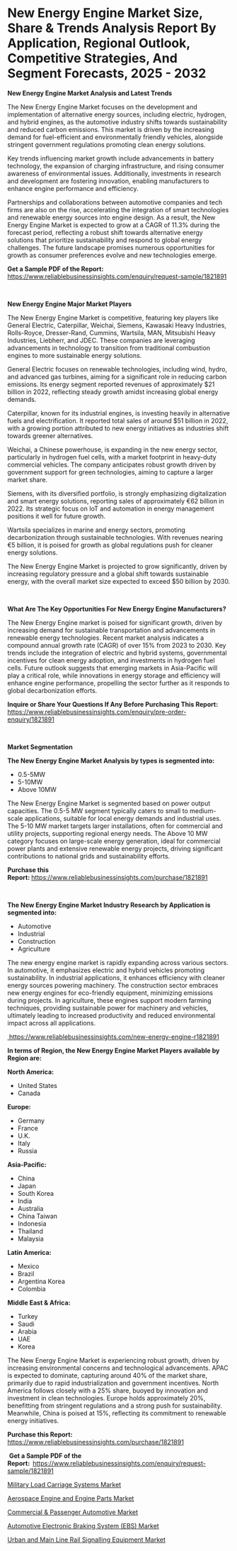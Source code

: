 <p><h1>New Energy Engine Market Size, Share & Trends Analysis Report By Application, Regional Outlook, Competitive Strategies, And Segment Forecasts, 2025 - 2032</h1></p><p><strong>New Energy Engine Market Analysis and Latest Trends</strong></p>
<p><p>The New Energy Engine Market focuses on the development and implementation of alternative energy sources, including electric, hydrogen, and hybrid engines, as the automotive industry shifts towards sustainability and reduced carbon emissions. This market is driven by the increasing demand for fuel-efficient and environmentally friendly vehicles, alongside stringent government regulations promoting clean energy solutions. </p><p>Key trends influencing market growth include advancements in battery technology, the expansion of charging infrastructure, and rising consumer awareness of environmental issues. Additionally, investments in research and development are fostering innovation, enabling manufacturers to enhance engine performance and efficiency. </p><p>Partnerships and collaborations between automotive companies and tech firms are also on the rise, accelerating the integration of smart technologies and renewable energy sources into engine design. As a result, the New Energy Engine Market is expected to grow at a CAGR of 11.3% during the forecast period, reflecting a robust shift towards alternative energy solutions that prioritize sustainability and respond to global energy challenges. The future landscape promises numerous opportunities for growth as consumer preferences evolve and new technologies emerge.</p></p>
<p><strong>Get a Sample PDF of the Report:&nbsp;</strong> <a href="https://www.reliablebusinessinsights.com/enquiry/request-sample/1821891?utm_campaign=39&utm_medium=2&utm_source=Github&utm_content=ia&utm_term=31032025&utm_id=new-energy-engine">https://www.reliablebusinessinsights.com/enquiry/request-sample/1821891</a></p>
<p>&nbsp;</p>
<p><strong>New Energy Engine Major Market Players</strong></p>
<p><p>The New Energy Engine Market is competitive, featuring key players like General Electric, Caterpillar, Weichai, Siemens, Kawasaki Heavy Industries, Rolls-Royce, Dresser-Rand, Cummins, Wartsila, MAN, Mitsubishi Heavy Industries, Liebherr, and JDEC. These companies are leveraging advancements in technology to transition from traditional combustion engines to more sustainable energy solutions.</p><p>General Electric focuses on renewable technologies, including wind, hydro, and advanced gas turbines, aiming for a significant role in reducing carbon emissions. Its energy segment reported revenues of approximately $21 billion in 2022, reflecting steady growth amidst increasing global energy demands.</p><p>Caterpillar, known for its industrial engines, is investing heavily in alternative fuels and electrification. It reported total sales of around $51 billion in 2022, with a growing portion attributed to new energy initiatives as industries shift towards greener alternatives.</p><p>Weichai, a Chinese powerhouse, is expanding in the new energy sector, particularly in hydrogen fuel cells, with a market footprint in heavy-duty commercial vehicles. The company anticipates robust growth driven by government support for green technologies, aiming to capture a larger market share.</p><p>Siemens, with its diversified portfolio, is strongly emphasizing digitalization and smart energy solutions, reporting sales of approximately €62 billion in 2022. Its strategic focus on IoT and automation in energy management positions it well for future growth.</p><p>Wartsila specializes in marine and energy sectors, promoting decarbonization through sustainable technologies. With revenues nearing €5 billion, it is poised for growth as global regulations push for cleaner energy solutions.</p><p>The New Energy Engine Market is projected to grow significantly, driven by increasing regulatory pressure and a global shift towards sustainable energy, with the overall market size expected to exceed $50 billion by 2030.</p></p>
<p>&nbsp;</p>
<p><strong>What Are The Key Opportunities For New Energy Engine Manufacturers?</strong></p>
<p><p>The New Energy Engine market is poised for significant growth, driven by increasing demand for sustainable transportation and advancements in renewable energy technologies. Recent market analysis indicates a compound annual growth rate (CAGR) of over 15% from 2023 to 2030. Key trends include the integration of electric and hybrid systems, governmental incentives for clean energy adoption, and investments in hydrogen fuel cells. Future outlook suggests that emerging markets in Asia-Pacific will play a critical role, while innovations in energy storage and efficiency will enhance engine performance, propelling the sector further as it responds to global decarbonization efforts.</p></p>
<p><strong>Inquire or Share Your Questions If Any Before Purchasing This Report:</strong> <a href="https://www.reliablebusinessinsights.com/enquiry/pre-order-enquiry/1821891?utm_campaign=39&utm_medium=2&utm_source=Github&utm_content=ia&utm_term=31032025&utm_id=new-energy-engine">https://www.reliablebusinessinsights.com/enquiry/pre-order-enquiry/1821891</a></p>
<p>&nbsp;</p>
<p><strong>Market Segmentation</strong></p>
<p><strong>The New Energy Engine Market Analysis by types is segmented into:</strong></p>
<p><ul><li>0.5-5MW</li><li>5-10MW</li><li>Above 10MW</li></ul></p>
<p><p>The New Energy Engine Market is segmented based on power output capacities. The 0.5-5 MW segment typically caters to small to medium-scale applications, suitable for local energy demands and industrial uses. The 5-10 MW market targets larger installations, often for commercial and utility projects, supporting regional energy needs. The Above 10 MW category focuses on large-scale energy generation, ideal for commercial power plants and extensive renewable energy projects, driving significant contributions to national grids and sustainability efforts.</p></p>
<p><strong>Purchase this Report:&nbsp;</strong><a href="https://www.reliablebusinessinsights.com/purchase/1821891?utm_campaign=39&utm_medium=2&utm_source=Github&utm_content=ia&utm_term=31032025&utm_id=new-energy-engine">https://www.reliablebusinessinsights.com/purchase/1821891</a></p>
<p>&nbsp;</p>
<p><strong>The New Energy Engine Market Industry Research by Application is segmented into:</strong></p>
<p><ul><li>Automotive</li><li>Industrial</li><li>Construction</li><li>Agriculture</li></ul></p>
<p><p>The new energy engine market is rapidly expanding across various sectors. In automotive, it emphasizes electric and hybrid vehicles promoting sustainability. In industrial applications, it enhances efficiency with cleaner energy sources powering machinery. The construction sector embraces new energy engines for eco-friendly equipment, minimizing emissions during projects. In agriculture, these engines support modern farming techniques, providing sustainable power for machinery and vehicles, ultimately leading to increased productivity and reduced environmental impact across all applications.</p></p>
<p><a href="https://www.reliablebusinessinsights.com/new-energy-engine-r1821891?utm_campaign=39&utm_medium=2&utm_source=Github&utm_content=ia&utm_term=31032025&utm_id=new-energy-engine">&nbsp;https://www.reliablebusinessinsights.com/new-energy-engine-r1821891</a></p>
<p><strong>In terms of Region, the New Energy Engine Market Players available by Region are:</strong></p>
<p>
    <p> <strong> North America: </strong>
        <ul>
            <li>United States</li>
            <li>Canada</li>
        </ul>
        </p> 
    <p> <strong> Europe: </strong>
        <ul>
            <li>Germany</li>
            <li>France</li>
            <li>U.K.</li>
            <li>Italy</li>
            <li>Russia</li>
        </ul>
        </p> 
    <p> <strong> Asia-Pacific: </strong>
        <ul>
            <li>China</li>
            <li>Japan</li>
            <li>South Korea</li>
            <li>India</li>
            <li>Australia</li>
            <li>China Taiwan</li>
            <li>Indonesia</li>
            <li>Thailand</li>
            <li>Malaysia</li>
        </ul>
        </p> 
    <p> <strong> Latin America: </strong>
        <ul>
            <li>Mexico</li>
            <li>Brazil</li>
            <li>Argentina Korea</li>
            <li>Colombia</li>
        </ul>
        </p> 
    <p> <strong> Middle East & Africa: </strong>
        <ul>
            <li>Turkey</li>
            <li>Saudi</li>
            <li>Arabia</li>
            <li>UAE</li>
            <li>Korea</li>
        </ul>
    </p>
    </p>
<p><p>The New Energy Engine Market is experiencing robust growth, driven by increasing environmental concerns and technological advancements. APAC is expected to dominate, capturing around 40% of the market share, primarily due to rapid industrialization and government incentives. North America follows closely with a 25% share, buoyed by innovation and investment in clean technologies. Europe holds approximately 20%, benefitting from stringent regulations and a strong push for sustainability. Meanwhile, China is poised at 15%, reflecting its commitment to renewable energy initiatives.</p></p>
<p><strong>Purchase this Report: </strong><a href="https://www.reliablebusinessinsights.com/purchase/1821891?utm_campaign=39&utm_medium=2&utm_source=Github&utm_content=ia&utm_term=31032025&utm_id=new-energy-engine">https://www.reliablebusinessinsights.com/purchase/1821891</a></p>
<p>&nbsp;<strong>Get a Sample PDF of the Report:&nbsp;&nbsp;</strong><a href="https://www.reliablebusinessinsights.com/enquiry/request-sample/1821891?utm_campaign=39&utm_medium=2&utm_source=Github&utm_content=ia&utm_term=31032025&utm_id=new-energy-engine">https://www.reliablebusinessinsights.com/enquiry/request-sample/1821891</a></p>
<p><strong></strong></p>
<p><p><a href="https://github.com/gummaarmel83/Market-Research-Report-List-1/blob/main/military-load-carriage-systems-market.md?utm_campaign=39&utm_medium=2&utm_source=Github&utm_content=ia&utm_term=31032025&utm_id=new-energy-engine">Military Load Carriage Systems Market</a></p><p><a href="https://github.com/akitamegge65/Market-Research-Report-List-1/blob/main/aerospace-engine-and-engine-parts-market.md?utm_campaign=39&utm_medium=2&utm_source=Github&utm_content=ia&utm_term=31032025&utm_id=new-energy-engine">Aerospace Engine and Engine Parts Market</a></p><p><a href="https://github.com/widlerumland/Market-Research-Report-List-1/blob/main/commercial-passenger-automotive-market.md?utm_campaign=39&utm_medium=2&utm_source=Github&utm_content=ia&utm_term=31032025&utm_id=new-energy-engine">Commercial & Passenger Automotive Market</a></p><p><a href="https://github.com/panciujoslin3/Market-Research-Report-List-1/blob/main/automotive-electronic-braking-system-ebs-market.md?utm_campaign=39&utm_medium=2&utm_source=Github&utm_content=ia&utm_term=31032025&utm_id=new-energy-engine">Automotive Electronic Braking System (EBS) Market</a></p><p><a href="https://github.com/uldularido/Market-Research-Report-List-1/blob/main/urban-and-main-line-rail-signalling-equipment-market.md?utm_campaign=39&utm_medium=2&utm_source=Github&utm_content=ia&utm_term=31032025&utm_id=new-energy-engine">Urban and Main Line Rail Signalling Equipment Market</a></p></p>